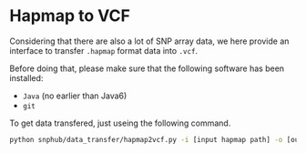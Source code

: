 # Hapmap to VCF

Considering that there are also a lot of SNP array data, we here provide an interface to transfer `.hapmap` format data into `.vcf`.

Before doing that, please make sure that the following software has been installed:
- `Java` (no earlier than Java6)
- `git`

To get data transfered, just useing the following command.
```sh
python snphub/data_transfer/hapmap2vcf.py -i [input hapmap path] -o [output vcf path]
```